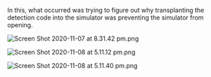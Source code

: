 In this, what occurred was trying to figure out why transplanting the detection code into the simulator was preventing the simulator from opening.

![Screen Shot 2020-11-07 at 8.31.42 pm.png](https://bitbucket.org/repo/oo8byMk/images/2578585906-Screen%20Shot%202020-11-07%20at%208.31.42%20pm.png)

![Screen Shot 2020-11-08 at 5.11.12 pm.png](https://bitbucket.org/repo/oo8byMk/images/2416060988-Screen%20Shot%202020-11-08%20at%205.11.12%20pm.png)

![Screen Shot 2020-11-08 at 5.11.40 pm.png](https://bitbucket.org/repo/oo8byMk/images/3648487963-Screen%20Shot%202020-11-08%20at%205.11.40%20pm.png)